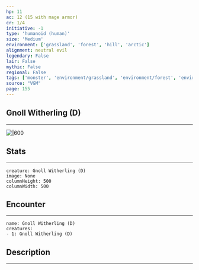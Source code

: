 ```yaml
---
hp: 11
ac: 12 (15 with mage armor)
cr: 1/4
initiative: -1
type: 'humanoid (human)'    
size: 'Medium'
environment: ['grassland', 'forest', 'hill', 'arctic']
alignment: neutral evil
legendary: False
lair: False
mythic: False
regional: False
tags: ['monster', 'environment/grassland', 'environment/forest', 'environment/hill', 'environment/arctic']
source: "VGM"
page: 155
---
```


## Gnoll Witherling (D)
---

![|600](D:/Program%20Files/5e.tools/img/bestiary/VGM/Gnoll%20Witherling.jpg)

## Stats
---

```statblock
creature: Gnoll Witherling (D)
image: None
columnHeight: 500
columnWidth: 500
```

## Encounter
---

```encounter-table
name: Gnoll Witherling (D)
creatures:
- 1: Gnoll Witherling (D)
```

## Description
---





